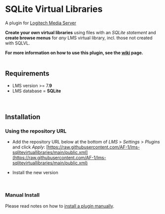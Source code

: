 SQLite Virtual Libraries
====

A plugin for [Logitech Media Server](https://github.com/Logitech/slimserver)<br>

**Create your own virtual libraries** using files with an *SQLite statement* and **create browse menus** for *any* LMS virtual library, incl. those not created with SQLVL.
<br>

**For more information on how to use this plugin, see the [wiki](https://github.com/AF-1/lms-sqlitevirtuallibraries/wiki) page.**
<br><br>

## Requirements

- LMS version >= 7.**9**
- LMS database = **SQLite**
<br><br><br>

## Installation

### Using the repository URL

- Add the repository URL below at the bottom of *LMS* > *Settings* > *Plugins* and click *Apply*:
[https://raw.githubusercontent.com/AF-1/lms-sqlitevirtuallibraries/main/public.xml](https://raw.githubusercontent.com/AF-1/lms-sqlitevirtuallibraries/main/public.xml)

- Install the new version

<br>

### Manual Install
Please read notes on how to [install a plugin manually](https://github.com/AF-1/sobras/wiki/Manual-installation-of-LMS-plugins).

<br><br>
